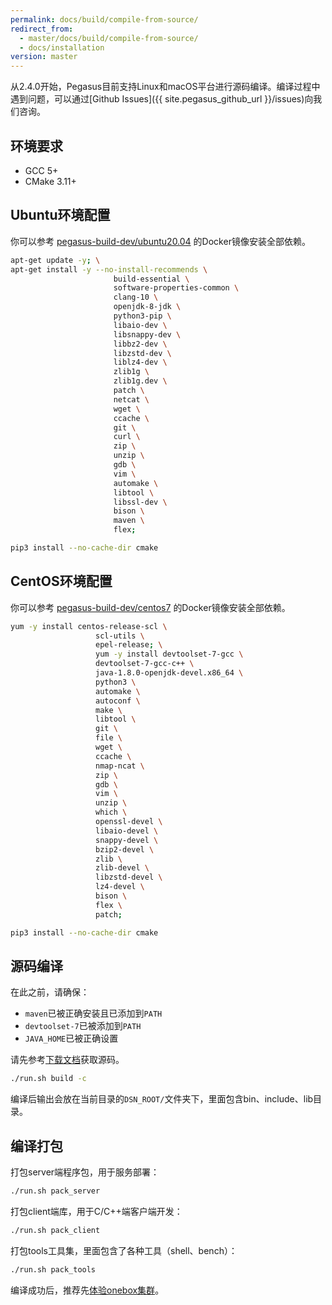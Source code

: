 ```yaml
---
permalink: docs/build/compile-from-source/
redirect_from:
  - master/docs/build/compile-from-source/
  - docs/installation
version: master
---
```


从2.4.0开始，Pegasus目前支持Linux和macOS平台进行源码编译。编译过程中遇到问题，可以通过[Github Issues]({{ site.pegasus_github_url }}/issues)向我们咨询。

## 环境要求

- GCC 5+
- CMake 3.11+

## Ubuntu环境配置

你可以参考 [pegasus-build-dev/ubuntu20.04](https://github.com/apache/incubator-pegasus/blob/master/docker/pegasus-build-env/ubuntu2004/Dockerfile) 的Docker镜像安装全部依赖。

```bash
apt-get update -y; \
apt-get install -y --no-install-recommends \
                       build-essential \
                       software-properties-common \
                       clang-10 \
                       openjdk-8-jdk \
                       python3-pip \
                       libaio-dev \
                       libsnappy-dev \
                       libbz2-dev \
                       libzstd-dev \
                       liblz4-dev \
                       zlib1g \
                       zlib1g.dev \
                       patch \
                       netcat \
                       wget \
                       ccache \
                       git \
                       curl \
                       zip \
                       unzip \
                       gdb \
                       vim \
                       automake \
                       libtool \
                       libssl-dev \
                       bison \
                       maven \
                       flex;

pip3 install --no-cache-dir cmake
```

## CentOS环境配置

你可以参考 [pegasus-build-dev/centos7](https://github.com/apache/incubator-pegasus/blob/master/docker/pegasus-build-env/centos7/Dockerfile) 的Docker镜像安装全部依赖。

```bash
yum -y install centos-release-scl \
                   scl-utils \
                   epel-release; \
                   yum -y install devtoolset-7-gcc \
                   devtoolset-7-gcc-c++ \
                   java-1.8.0-openjdk-devel.x86_64 \
                   python3 \
                   automake \
                   autoconf \
                   make \
                   libtool \
                   git \
                   file \
                   wget \
                   ccache \
                   nmap-ncat \
                   zip \
                   gdb \
                   vim \
                   unzip \
                   which \
                   openssl-devel \
                   libaio-devel \
                   snappy-devel \
                   bzip2-devel \
                   zlib \
                   zlib-devel \
                   libzstd-devel \
                   lz4-devel \
                   bison \
                   flex \
                   patch;

pip3 install --no-cache-dir cmake
```

## 源码编译

在此之前，请确保：
- `maven`已被正确安装且已添加到`PATH`
- `devtoolset-7`已被添加到`PATH`
- `JAVA_HOME`已被正确设置

请先参考[下载文档](/docs/downloads)获取源码。

```bash
./run.sh build -c
```

编译后输出会放在当前目录的`DSN_ROOT/`文件夹下，里面包含bin、include、lib目录。

## 编译打包

打包server端程序包，用于服务部署：

```bash
./run.sh pack_server
```

打包client端库，用于C/C++端客户端开发：

```bash
./run.sh pack_client
```

打包tools工具集，里面包含了各种工具（shell、bench）：

```bash
./run.sh pack_tools
```

编译成功后，推荐先[体验onebox集群](/overview/onebox)。
